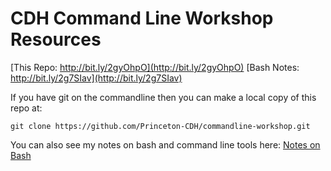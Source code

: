 # CDH Command Line Workshop Resources

[This Repo: http://bit.ly/2gyOhpO](http://bit.ly/2gyOhpO)
[Bash Notes: http://bit.ly/2g7SIav](http://bit.ly/2g7SIav)


If you have git on the commandline then you can make a local copy of this repo at:

```
git clone https://github.com/Princeton-CDH/commandline-workshop.git
```
You can also see my notes on bash and command line tools here:
[Notes on Bash](https://github.com/bwhicks/bash-notes)
